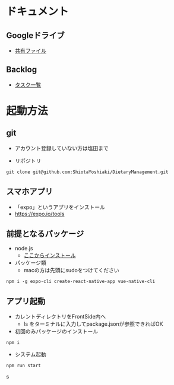 # ドキュメント

## Googleドライブ

* [共有ファイル](https://drive.google.com/open?id=15Lc8_iuB-wZBewn04uVEMZ7VItiyrZfy)

## Backlog

* [タスク一覧](https://all-integ.backlog.com/find/DMS?projectId=83401&statusId=1&statusId=2&statusId=3&sort=UPDATED&order=false&simpleSearch=true&allOver=false&offset=0)

# 起動方法

## git

* アカウント登録していない方は塩田まで

* リポジトリ

```
git clone git@github.com:ShiotaYoshiaki/DietaryManagement.git
```

## スマホアプリ

* 「expo」というアプリをインストール
* https://expo.io/tools

## 前提となるパッケージ

* node.js
  * [ここからインストール](https://nodejs.org/ja/)
* パッケージ類
  * macの方は先頭にsudoをつけてください

```
npm i -g expo-cli create-react-native-app vue-native-cli
```

## アプリ起動

* カレントディレクトリをFrontSide内へ
  * ls をターミナルに入力してpackage.jsonが参照できればOK
* 初回のみパッケージのインストール

```
npm i
```

* システム起動 

```
npm run start
``` 

s




